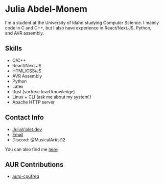 # Julia Abdel-Monem

I'm a student at the University of Idaho studying Computer Science. I mainly code in C and C++, but I also have experience in React/Next.JS, Python, and AVR assembly.

## Skills

- C/C++
- React/Next.JS
- HTML/CSS/JS
- AVR Assembly
- Python
- Latex
- Rust (*surface level* knowledge)
- Linux + CLI (ask me about my system!)
- Apache HTTP server

## Contact Info

- [JuliaViolet.dev](https://Juliaviolet.dev)
- [Email](mailto:Julia.violet@outlook.com)
- Discord: @MusicalArtist12

You can also find me [here](https://Juliaviolet.dev/Contact)

## AUR Contributions 

- [auto-cpufreq](https://aur.archlinux.org/packages/auto-cpufreq)

